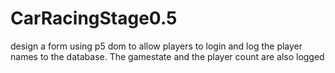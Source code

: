 # CarRacingStage0.5
design a form using p5 dom to allow players to login and log the player names to the database. The gamestate and the player count are also logged